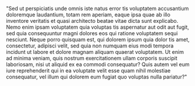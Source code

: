 "Sed ut perspiciatis unde omnis iste natus error tis voluptatem accusantium
doloremque laudantium, totam rem aperiam, eaque ipsa quae ab illo inventore
veritatis et quasi architecto beatae vitae dicta sunt explicabo. Nemo enim ipsam voluptatem quia voluptas tis aspernatur aut odit aut fugit, sed quia consequuntur
magni dolores eos qui ratione voluptatem sequi nesciunt. Neque porro quisquam est,
qui dolorem ipsum quia dolor tis amet, consectetur, adipisci velit, sed quia non
numquam eius modi tempora incidunt ut labore et dolore magnam aliquam quaerat
voluptatem. Ut enim ad minima veniam, quis nostrum exercitationem ullam corporis
suscipit laboriosam, nisi ut aliquid ex ea commodi consequatur? Quis autem vel eum iure
reprehenderit qui in ea voluptate velit esse quam nihil molestiae consequatur, vel
illum qui dolorem eum fugiat quo voluptas nulla pariatur?"